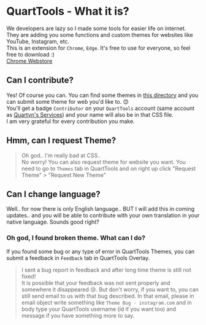 # QuartTools - What it is?
We developers are lazy so I made some tools for easier life on internet. They are adding you some functions and custom themes for websites like YouTube, Instagram, etc.  
This is an extension for `Chrome`, `Edge`. It's free to use for everyone, so feel free to download :)  
[Chrome Webstore](https://quartyn.ml/tools?utm_source=github&q_content=readme)

## Can I contribute?
Yes! Of course you can. You can find some themes in [this directory](/design/themes/) and you can submit some theme for web you'd like to. 😊  
You'll get a badge `Contributor` on your `QuartTools` account (same account as [Quartyn's Services](https://quartyn.ml/account/)) and your name will also be in that CSS file.  
I am very grateful for every contribution you make.

## Hmm, can I request Theme?
> Oh god.. I'm really bad at CSS..  
No worry! You can also request theme for website you want. You need to go to `Themes` tab in QuartTools and on right up click "Request Theme" > "Request New Theme"

## Can I change language?
Well.. for now there is only English language.. BUT I will add this in coming updates.. and you will be able to contribute with your own translation in your native language. Sounds good right?

### Oh god, I found broken theme. What can I do?
If you found some bug or any type of error in QuartTools Themes, you can submit a feedback in `Feedback` tab in QuartTools Overlay.
> I sent a bug report in feedback and after long time theme is still not fixed!  
It is possible that your feedback was not sent properly and somewhere it disappeared 😢. But don't worry, if you want to, you can still send email to us with that bug described. In that email, please in email object write something like `Theme Bug - instagram.com` and in body type your QuartTools username (id if you want too) and message if you have something more to say.
